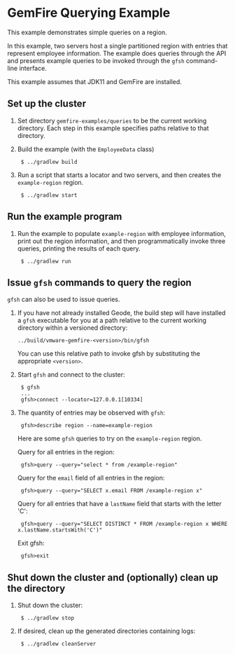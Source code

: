 <!--
  ~ Copyright (c) VMware, Inc. 2023. All rights reserved.
  ~ SPDX-License-Identifier: Apache-2.0
  -->
<!--
Licensed to the Apache Software Foundation (ASF) under one or more
contributor license agreements.  See the NOTICE file distributed with
this work for additional information regarding copyright ownership.
The ASF licenses this file to You under the Apache License, Version 2.0
(the "License"); you may not use this file except in compliance with
the License.  You may obtain a copy of the License at

     http://www.apache.org/licenses/LICENSE-2.0

Unless required by applicable law or agreed to in writing, software
distributed under the License is distributed on an "AS IS" BASIS,
WITHOUT WARRANTIES OR CONDITIONS OF ANY KIND, either express or implied.
See the License for the specific language governing permissions and
limitations under the License.
-->

# GemFire Querying Example

This example demonstrates simple queries on a region.

In this example, two servers host a single partitioned region with entries
that represent employee information.
The example does queries through the API and presents example queries
to be invoked through the `gfsh` command-line interface.

This example assumes that JDK11 and GemFire are installed.

## Set up the cluster 
1. Set directory ```gemfire-examples/queries``` to be the
current working directory.
Each step in this example specifies paths relative to that directory.

2. Build the example (with the `EmployeeData` class)

        $ ../gradlew build


4. Run a script that starts a locator and two servers,
and then creates the ```example-region``` region.

        $ ../gradlew start

## Run the example program
1. Run the example to populate `example-region` with employee information,
print out the region information,
and then programmatically invoke three queries,
printing the results of each query.

        $ ../gradlew run

## Issue `gfsh` commands to query the region

`gfsh` can also be used to issue queries.

1.  If you have not already installed Geode,
the build step will have installed a `gfsh` executable for you
at a path relative to the current working directory
within a versioned directory:

        ../build/vmware-gemfire-<version>/bin/gfsh

    You can use this relative path to invoke gfsh by substituting
the appropriate `<version>`.

2. Start `gfsh` and connect to the cluster:

        $ gfsh
        ...
        gfsh>connect --locator=127.0.0.1[10334]

3. The quantity of entries may be observed with `gfsh`:

        gfsh>describe region --name=example-region

    Here are some `gfsh` queries to try on the `example-region` region.

    Query for all entries in the region:

        gfsh>query --query="select * from /example-region"

    Query for the `email` field of all entries in the region:

        gfsh>query --query="SELECT x.email FROM /example-region x"

    Query for all entries that have a `lastName` field that starts
    with the letter 'C':

        gfsh>query --query="SELECT DISTINCT * FROM /example-region x WHERE x.lastName.startsWith('C')"

    Exit gfsh:

        gfsh>exit

## Shut down the cluster and (optionally) clean up the directory
1. Shut down the cluster:

        $ ../gradlew stop

2. If desired, clean up the generated directories containing
logs:
    
        $ ../gradlew cleanServer

